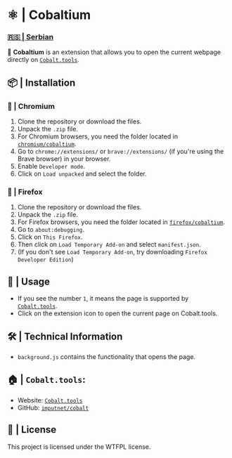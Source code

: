 # ⚛️ | Cobaltium

### [🇷🇸 | Serbian](README.md)

🔗 **Cobaltium** is an extension that allows you to open the current webpage directly on [`Cobalt.tools`](https://cobalt.tools).

## 📦 | Installation

### 🧪 | Chromium

1. Clone the repository or download the files.
2. Unpack the `.zip` file.
3. For Chromium browsers, you need the folder located in [`chromium/cobaltium`](chromium/cobaltium).
4. Go to `chrome://extensions/` or `brave://extensions/` (if you're using the Brave browser) in your browser.
5. Enable `Developer mode`.
6. Click on `Load unpacked` and select the folder.

### 🦊 | Firefox

1. Clone the repository or download the files.
2. Unpack the `.zip` file.
3. For Firefox browsers, you need the folder located in [`firefox/cobaltium`](firefox/cobaltium).
4. Go to `about:debugging`.
5. Click on `This Firefox`.
6. Then click on `Load Temporary Add-on` and select `manifest.json`.
7. (If you don't see `Load Temporary Add-on`, try downloading `Firefox Developer Edition`)

## 🚀 | Usage
- If you see the number `1`, it means the page is supported by [`Cobalt.tools`](https://cobalt.tools/).
- Click on the extension icon to open the current page on Cobalt.tools.

## 🛠️ | Technical Information
- `background.js` contains the functionality that opens the page.

## 🏠 | ``Cobalt.tools``:

- Website: [`Cobalt.tools`](https://cobalt.tools/)
- GitHub: [`imputnet/cobalt`](https://github.com/imputnet/cobalt)

## 📜 | License
This project is licensed under the WTFPL license.
